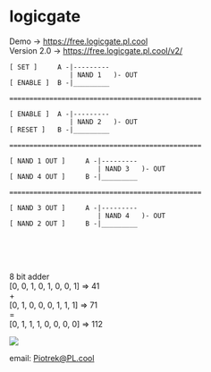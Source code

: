 # logicgate
Demo -> https://free.logicgate.pl.cool <br>
Version 2.0 -> https://free.logicgate.pl.cool/v2/



    [ SET ]     A -|---------
                   | NAND 1   )- OUT
    [ ENABLE ]  B -|_________

    ================================================

    [ ENABLE ]  A -|---------
                   | NAND 2   )- OUT
    [ RESET ]   B -|_________

    ================================================

    [ NAND 1 OUT ]     A -|---------
                          | NAND 3   )- OUT
    [ NAND 4 OUT ]     B -|_________

    ================================================

    [ NAND 3 OUT ]     A -|---------
                          | NAND 4   )- OUT
    [ NAND 2 OUT ]     B -|_________






<br><br><br>
<p>
8 bit adder<br>
[0, 0, 1, 0, 1, 0, 0, 1] => 41<br>
+<br>
[0, 1, 0, 0, 0, 1, 1, 1] => 71<br>
=<br>
[0, 1, 1, 1, 0, 0, 0, 0] => 112
</p>

<img src='https://pl.cool/8bitadder.png' />



email: Piotrek@PL.cool


